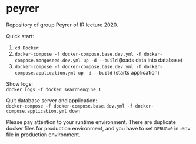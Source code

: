 # peyrer

Repository of group Peyrer of IR lecture 2020.  

Quick start:  
1. `cd Docker`  
2. `docker-compose -f docker-compose.base.dev.yml -f docker-compose.mongoseed.dev.yml up -d --build` (loads data into database)  
3. `docker-compose -f docker-compose.base.dev.yml -f docker-compose.application.yml up -d --build` (starts application)  

Show logs:  
`docker logs -f docker_searchengine_1`

Quit database server and application:  
`docker-compose -f docker-compose.base.dev.yml -f docker-compose.application.yml down`  

Please pay attention to your runtime environment. There are duplicate docker files for production environment, and you
have to set `DEBUG=0` in .env file in production environment.
